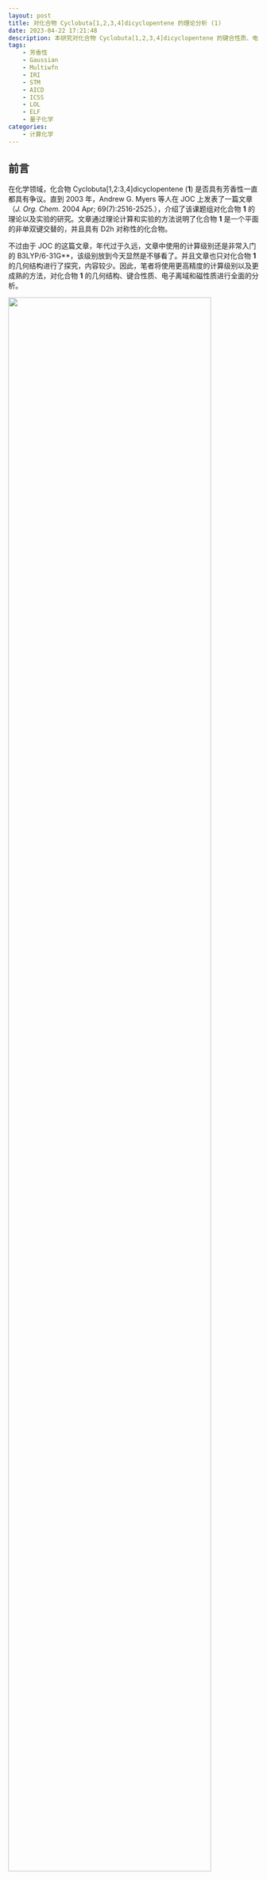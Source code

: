 ```yaml
---
layout: post
title: 对化合物 Cyclobuta[1,2,3,4]dicyclopentene 的理论分析 (1)
date: 2023-04-22 17:21:48
description: 本研究对化合物 Cyclobuta[1,2,3,4]dicyclopentene 的键合性质、电子离域、芳香性进行了详细的理论分析。
tags: 
	- 芳香性
	- Gaussian
	- Multiwfn
	- IRI
	- STM
	- AICD
	- ICSS
	- LOL
	- ELF
	- 量子化学
categories: 
	- 计算化学
---
```


## 前言

在化学领域，化合物 Cyclobuta[1,2:3,4]dicyclopentene (**1**) 是否具有芳香性一直都具有争议。直到 2003 年，Andrew G. Myers 等人在 JOC 上发表了一篇文章（*J. Org. Chem.* 2004 Apr; 69(7):2516-2525.），介绍了该课题组对化合物 **1** 的理论以及实验的研究。文章通过理论计算和实验的方法说明了化合物 **1** 是一个平面的非单双键交替的，并且具有 D2h 对称性的化合物。

不过由于 JOC 的这篇文章，年代过于久远，文章中使用的计算级别还是非常入门的 B3LYP/6-31G\*\*，该级别放到今天显然是不够看了。并且文章也只对化合物 **1** 的几何结构进行了探究，内容较少。因此，笔者将使用更高精度的计算级别以及更成熟的方法，对化合物 **1** 的几何结构、键合性质、电子离域和磁性质进行全面的分析。

<img src="1.png" height="90%" width="90%">

## 计算细节

本文的所有计算结果都是通过 Fedora Linux 下的 Gaussian 16 A03 AVX2 计算得到的。如果不另加说明，本文中所有的计算结果都是在气相下，使用 wB97XD 交换相关泛函以及 def-TZVP 基组计算得到的。相比于 Andrew G. Myers 在文章中使用的 B3LYP/6-31G\*\* 更加合理和精确。所有的初始结构都是按照 Lewis 结构式创建并优化，所有讨论的结构都是没有虚频的极小值结构。

电流诱导密度的各向异性（ACID）是由同名的 ACID 程序根据 Gaussian 16 的输出文件实现的，由 POV-Ray 渲染得到。同时，也根据 Gaussian 16 生成的格点数据进行了磁感应电流（GIMIC）的分析，并通过 ParaView 实现可视化。其他电子结构分析和光谱学性质都是使用波函数分析程序 [Multiwfn 3.8(dev)](http://sobereva.com/multiwfn/) 进行的。本文中提到的各种轨道和实空间函数的等值面图均是根据 Multiwfn 导出的格点文件，并使用 VMD 软件进行渲染得到。


## 结果和讨论

### 几何结构

Andrew G. Myers 等人在 *J. Org. Chem.* 2004 Apr; 69(7):2516-2525. 中提到，他们通过对比低温核磁共振实验和理论计算的结果，证实了化合物 **1** 是具有 D2h 对称性的平面结构。

本文同样对其分子结构进行了理论上的分析，通过在气相下对化合物 **1** 进行几何优化和振动分析，得到的基态的几何结构如下图所示。同时，笔者也把优化后的键长在图中标注出来了。可以发现化合物 **1** 不仅是一个平面的分子，并且其成键方式并不是经典的单双键交替。这和 Andrew G. Myers 等人的研究相符合。

<img src="2.png" height="60%" width="60%">


### 成键特征

Multiwfn 程序可以很方便的考察分子的 Mayer、Fuzzy 和 Laplacian 键级。本文计算并绘制了化合物 1 随着键序号变化的 Mayer、Fuzzy 和 Laplacian 键级图，计算结果如下图所示，左图中标明了具体考察的键的序号。Mayer 键级是最常用的键级，其与形式键级在数值上很接近。Fuzzy 键级是模糊键级和 Mayer 键级的物理本质类似。Laplacian 键级的大小和形式键级接近，并且可以体现体现键的强度。1 ~ 4 号键的三种键级相差都不大，而 5 号键的 Mayer 键级却意外的小，其中原因不得而知。从 Fuzzy 和 Laplacian 键级可以看出，2、3、5号键的键级都处于 1.0 ~ 2.0 之间，说明它们并不是单纯的碳碳单键或双键，这必定是因为 pi 电子离域导致的。而 4 号键由于不处于离域路径上（可以在下文 LOL-pi 中清晰的看到），所以键级接近于 1，是一个典型的碳碳单键。

<img src="3.png" height="75%" width="75%">

Multiwfn 程序还提供了模拟扫描隧道显微镜图像（STM）的功能，因此本文也对化合物 **1** 模拟了 STM 图。绘制采用常高模式，对分子平面上方 0.7 埃的平面进行绘制，使用 -5.0 V 的偏压，结果如下图所示。从 STM 图可以看出，相对于比较长的碳碳键，在较短的碳碳键上方有明显更丰富的 pi 电子，由此导致隧道电流更大、相应区域在图上显得较亮。

<img src="4.png" height="50%" width="50%">

与此同时，本文也利用 Multiwfn 绘制了 pi 电子的相互作用区域指示函数（IRI-pi）的等值面图和填色图，如下图所示。IRI-pi 是一个直观且有用的实空间表示工具，能够揭示化学键的存在和种类以及原子或分子片段之间的弱相互作用。IRI-pi 等值面图上越蓝的区域 pi 电子密度越大，暗示 pi 作用越强，越绿则pi电子密度越小，暗示pi作用越弱。因此通过颜色可以明确、直观地对不同作用区域的 pi 作用强度进行区分。于此同时由于键上下方分别各有一块等值面，则说明是单重 pi 作用，可见化合物 **1** 确实是存在 pi 离域的。

<img src="5.png" height="80%" width="80%">


### 电子离域性分析

电子定域函数（ELF）是极为重要的衡量电子定域性和离域性的三维函数，而 ELF-pi 对于考察芳香性十分有价值，有机体系的芳香性也都是因为 pi 电子多中心离域而产生的。化合物 **1** 的 ELF-pi 的等值面图如下图 **(a)** 所示。可以看见，当等值面为 0.8 时，在环中间的地方恰好要分开，所以其二分点应该就在 0.8 左右。*Chem.Rev.*, 105, 3911(2005) 中指出 ELF-pi 大于 0.7 的体系可以算作是有 pi 芳香性的，在 0.11 ~ 0.35 可以算是有 pi 反芳香性的。

与此同时，本文还考察了分子的定域化轨道定位函数（LOL），和 ELF 类似，也可以通过 LOL-pi 来考察分子 pi 电子的离域特征。笔者绘制了在分子上方 0.5 埃处的 LOL-pi 平面填色图，同时也绘制了等值面 0.5 时的 LOL-pi 等值面图，如下图 **(b)** 所示。由图可以清晰的观察到化合物 **1** 的 pi 电子在整个大环上的离域路径。充分证明了在大环上存在离域路径，是具有芳香性质的有力证据。

<img src="6.png" height="90%" width="90%">

### 对外磁场的响应

由于化合物 **1** 大环上有 10 个 pi 电子，满足休克尔芳香性的判断规则之一，但是其并不是一个典型的单环体系。所以其到底具不具有芳香性，符不符合休克尔规则，领域内一直都有不同的声音。由于芳香性分子在外磁场中有独特的性质，所以本文对该分子在外磁场中的行为进行了考察。

ACID 图可以体现外加磁场时感生电流出现的主要区域和方向。本文分别计算并绘制了全部电子、pi 电子、sigma 电子的 AICD 图，计算的级别为 B97-2/def2-TZVP。各个体系的 AICD 图如下图中 **(a)** 所示，外磁场由上垂直于体系平面朝下施加。为了看得清楚，文中根据 AICD 程序绘制出的描述电流方向的小箭头，把电流主要形成的路径和方向用粉色更明确地标注了。同时，本文也使用 GIMIC 程序计算了磁感应电流密度图，作为 AICD 图的补充，计算级别同样也是 B97-2/def2-TZVP，计算结果如下图 **(b)** 所示。AICD-all 和 GIMIC 图都体现了化合物 1 在外磁场的作用下，产生了 diatropic 环电流。而 AICD-pi 图则进一步标明了，这种环电流是因为 pi 电子在环内离域造成的。

与此同时，本文还在 B97-2/def2-SVP 的级别下计算了化合物 **1** 的 ICSS，并绘制了化合物 **1** 的 ICSS\_zz 等值面切面图，如下图 **(c)** 所示。ICSS\_zz 图体现的是体系对三维空间各个位置在 Z 方向（垂直于环方向）打来的外磁场的屏蔽情况。在某处外磁场如果被屏蔽（削弱），则此处 ICSS\_zz 为正，如果被去屏蔽（加强），则 ICSS\_zz 为负。具有芳香性的环的共性是在环内 ICSS\_zz 为正而在环外为负，这也是磁感生环电流的方向所导致的必然现象。根据下图 (c) 所示，化合物 1 的环外的 ICSS\_zz 为负值，处于去屏蔽区；而环内的 ICSS\_zz 为正值，处于屏蔽区，这是该分子具有芳香性的有力证据。

<img src="7.png" height="90%" width="90%">

不管是 AICD、GIMIC 还是 ICSS\_zz，所有计算结果都表明，化合物 **1** 具备成为芳香性分子的潜力。但是这还需要依赖具体的实验结果。不过很显然，如今的计算方法和精度都比 20 年前要好很多了。只要计算的方式正确，我相信理论计算的结论可以预测实验的结果。

## 总结

本文主要通过理论和计算化学工具对 Cyclobuta[1,2,3,4]dicyclopentene 分子的几何结构、键合性质、电子离域以及磁性质进行了详细的探究。通过研究其电子离域性和磁性质，可以大致推断该分子具有芳香性，并且芳香性仅存在于外部的大环，而因为 pi 电子不通过小环离域，因此小环不存在芳香性。总的来说，通过量子化学计算，可以对分子进行一系列预测，在本文中就是一个很好的体现。

不过，由于笔者水平和计算资源有限，在计算层面可能会存在更好的理论方法和基组，或多或少会有计算不合理的地方，尽请指正。本文提到的研究，大量参考了计算化学公社 Sob 老师的博文，以下是参考条目：

- [深入揭示18碳环的重要衍生物 C18-(CO)n 的电子结构和光学特性](http://sobereva.com/640)
- [不寻常的环[18]碳前驱体 C18Br6 的电子结构和芳香性](http://sobereva.com/664)
- [Multiwfn 支持的分析化学键的方法一览](http://sobereva.com/471)
- [使用 IRI 方法图形化考察化学体系中的化学键和弱相互作用](http://sobereva.com/598)
- [使用 Multiwfn 模拟扫描隧道显微镜 (STM) 图像](http://sobereva.com/549) 
- [在 Multiwfn 中单独考察 pi 电子结构特征](http://sobereva.com/432)
- [衡量芳香性的方法以及在 Multiwfn 中的计算](http://sobereva.com/176)
- [使用 AICD 2.0 绘制磁感应电流图](http://sobereva.com/294)
- [考察分子磁感生电流的程序 GIMIC 2.0 的使用](http://sobereva.com/491)
- [通过 Multiwfn 绘制等化学屏蔽表面 (ICSS) 研究芳香性](http://sobereva.com/216)


